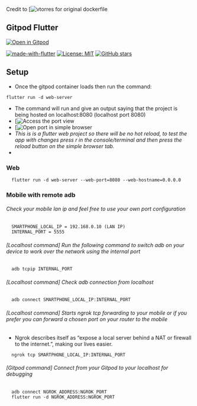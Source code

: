 Credit to [![vtorres](https://github.com/vtorres/gitpod-flutter) for original dockerfile
## Gitpod Flutter


[![Open in Gitpod](https://gitpod.io/button/open-in-gitpod.svg)](https://gitpod.io/#https://github.com/krlaa/gitpod-flutter)

[![made-with-flutter](https://img.shields.io/badge/Made%20with-Gitpod-1f425f.svg)](https://www.python.org/)
[![License: MIT](https://img.shields.io/badge/License-MIT-1f425f.svg)](https://github.com/vtorres/youcheater/blob/master/LICENSE)
[![GitHub stars](https://img.shields.io/github/stars/vtorres/gitpod-flutter?style=social&label=Star)](https://github.com/vtorres/gitpod-flutter/)

## Setup

- Once the gitpod container loads then run the command:
```
flutter run -d web-server
```
- The command will run and give an output saying that the project is being hosted on localhost:8080 (localhost port 8080)
- [![Access the port view](https://i.ibb.co/L9zKDRK/indication.png)
- [![Open port in simple browser](https://i.ibb.co/mqd68v9/indication2.png)
- *This is is a flutter web project so there will be no hot reload, to test the app with changes press r in the console/terminal and then press the reload button on the simple browser tab.*
-  


### Web

```
  flutter run -d web-server --web-port=8080 --web-hostname=0.0.0.0
```




### Mobile with remote adb

###### Check your mobile lan ip and feel free to use your own port configuration

```
  SMARTPHONE_LOCAL_IP = 192.168.0.10 (LAN IP)
  INTERNAL_PORT = 5555
```

###### [Localhost command] Run the following command to switch adb on your device to work over the network using the internal port

```
  adb tcpip INTERNAL_PORT
```

###### [Localhost command] Check adb connection from localhost

```
  adb connect SMARTPHONE_LOCAL_IP:INTERNAL_PORT
```

###### [Localhost command] Starts ngrok tcp forwarding to your mobile or if you prefer you can forward a chosen port on your router to the mobile

- Ngrok describes itself as “expose a local server behind a NAT or firewall to the internet.”, making our lives easier.

```
  ngrok tcp SMARTPHONE_LOCAL_IP:INTERNAL_PORT
```

###### [Gitpod command] Connect from your Gitpod to your localhost for debugging

```
  adb connect NGROK_ADDRESS:NGROK_PORT
  flutter run -d NGROK_ADDRESS:NGROK_PORT
```
